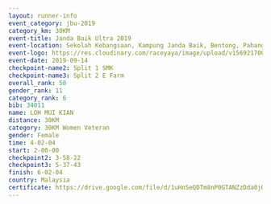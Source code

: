 ```yaml
---
layout: runner-info 
event_category: jbu-2019 
category_km: 30KM 
event-title: Janda Baik Ultra 2019
event-location: Sekolah Kebangsaan, Kampung Janda Baik, Bentong, Pahang, Malaysia 
event-logo: https://res.cloudinary.com/raceyaya/image/upload/v1569217009/logo/janda-baik_vch1pc.jpg 
event-date: 2019-09-14 
checkpoint-name2: Split 1 SMK 
checkpoint-name3: Split 2 E Farm 
overall_rank: 50
gender_rank: 11
category_rank: 6
bib: 34011
name: LOH MUI KIAN
distance: 30KM
category: 30KM Women Veteran
gender: Female
time: 4-02-04
start: 2-00-00
checkpoint2: 3-58-22
checkpoint3: 5-37-43
finish: 6-02-04
country: Malaysia
certificate: https://drive.google.com/file/d/1uHnSeQDTm8nP0GTANZzDda0jQf0NJxH8/view?usp=sharing
---
```

